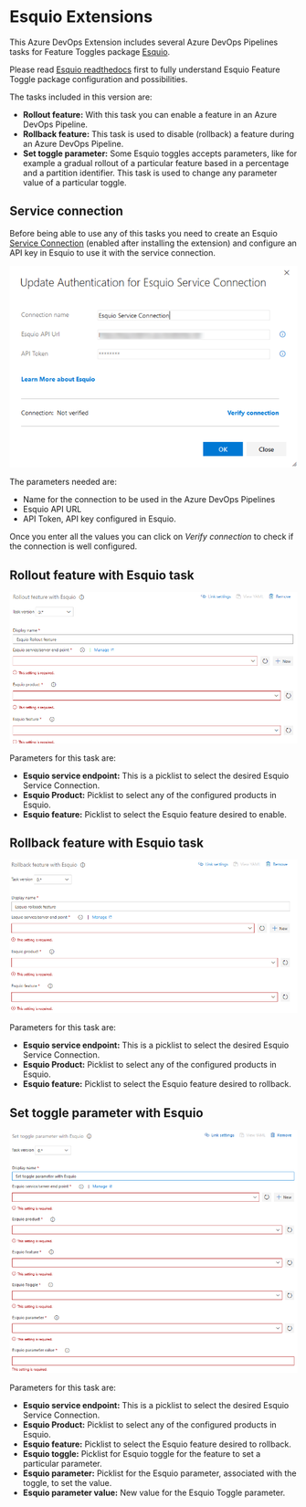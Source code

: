 # Esquio Extensions

This Azure DevOps Extension includes several Azure DevOps Pipelines tasks for Feature Toggles package [Esquio](https://esquio.readthedocs.io/en/latest/).

Please read [Esquio readthedocs](https://esquio.readthedocs.io/en/latest/) first to fully understand Esquio Feature Toggle package configuration and possibilities.

The tasks included in this version are:

- **Rollout feature:** With this task you can enable a feature in an Azure DevOps Pipeline.
- **Rollback feature:** This task is used to disable (rollback) a feature during an Azure DevOps Pipeline.
- **Set toggle parameter:** Some Esquio toggles accepts parameters, like for example a gradual rollout of a particular feature based in a percentage and a partition identifier. This task is used to change any parameter value of a particular toggle.

## Service connection

Before being able to use any of this tasks you need to create an Esquio [Service Connection](https://docs.microsoft.com/en-us/azure/devops/pipelines/library/service-endpoints?view=azure-devops&tabs=yaml) (enabled after installing the extension) and configure an API key in Esquio to use it with the service connection.

![Service connection](images/service-connection.png)

The parameters needed are:

- Name for the connection to be used in the Azure DevOps Pipelines
- Esquio API URL
- API Token, API key configured in Esquio.

Once you enter all the values you can click on *Verify connection* to check if the connection is well configured.

## Rollout feature with Esquio task

![Rollout feature with Esquio](images/rollout.png)

Parameters for this task are:

- **Esquio service endpoint:** This is a picklist to select the desired Esquio Service Connection.
- **Esquio Product:** Picklist to select any of the configured products in Esquio.
- **Esquio feature:** Picklist to select the Esquio feature desired to enable.

## Rollback feature with Esquio task

![Rollback feature with Esquio](images/rollback.png)

Parameters for this task are:

- **Esquio service endpoint:** This is a picklist to select the desired Esquio Service Connection.
- **Esquio Product:** Picklist to select any of the configured products in Esquio.
- **Esquio feature:** Picklist to select the Esquio feature desired to rollback.

## Set toggle parameter with Esquio

![Set toggle parameter with Esquio](images/set-parameter.png)

Parameters for this task are:

- **Esquio service endpoint:** This is a picklist to select the desired Esquio Service Connection.
- **Esquio Product:** Picklist to select any of the configured products in Esquio.
- **Esquio feature:** Picklist to select the Esquio feature desired to rollback.
- **Esquio toggle:** Picklist for Esquio toggle for the feature to set a particular parameter.
- **Esquio parameter:** Picklist for the Esquio parameter, associated with the toggle, to set the value.
- **Esquio parameter value:** New value for the Esquio Toggle parameter.
